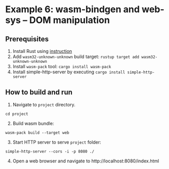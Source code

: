 # Example 6: wasm-bindgen and web-sys – DOM manipulation

## Prerequisites

1) Install Rust using [instruction](https://www.rust-lang.org/tools/install)
2) Add `wasm32-unknown-unknown` build target: `rustup target add wasm32-unknown-unknown`
3) Install `wasm-pack` tool: `cargo install wasm-pack`
4) Install simple-http-server by executing `cargo install simple-http-server`

## How to build and run

1) Navigate to `project` directory.

```shell
cd project
```

2) Build wasm bundle:

```shell
wasm-pack build --target web
```

3) Start HTTP server to serve `project` folder:

```shell
simple-http-server --cors -i -p 8080 ./
```

4) Open a web browser and navigate to http://localhost:8080/index.html
